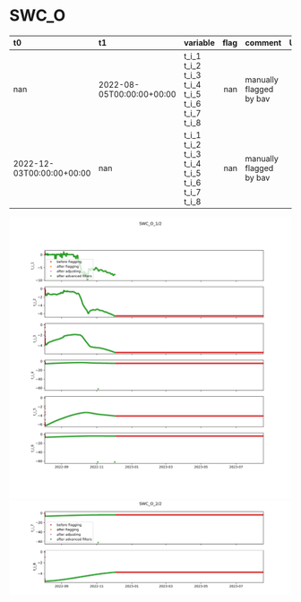 # SWC_O
| t0                        | t1                        | variable                                        |   flag | comment                 |   URL_graphic |
|:--------------------------|:--------------------------|:------------------------------------------------|-------:|:------------------------|--------------:|
| nan                       | 2022-08-05T00:00:00+00:00 | t_i_1 t_i_2 t_i_3 t_i_4 t_i_5 t_i_6 t_i_7 t_i_8 |    nan | manually flagged by bav |           nan |
| 2022-12-03T00:00:00+00:00 | nan                       | t_i_1 t_i_2 t_i_3 t_i_4 t_i_5 t_i_6 t_i_7 t_i_8 |    nan | manually flagged by bav |           nan |
 
![SWC_O](../figures/flags/SWC_O_0.png)
![SWC_O](../figures/flags/SWC_O_1.png)
 
